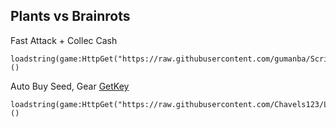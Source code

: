 Plants vs Brainrots
-

Fast Attack + Collec Cash
```
loadstring(game:HttpGet("https://raw.githubusercontent.com/gumanba/Scripts/main/PlantsVsBrainrots"))()
```

Auto Buy Seed, Gear [GetKey](https://ads.luarmor.net/get_key?for=Pulse_Hub_Checkpoint-TxLYDUUMfNao)
```
loadstring(game:HttpGet("https://raw.githubusercontent.com/Chavels123/Loader/refs/heads/main/loader.lua"))()
```
